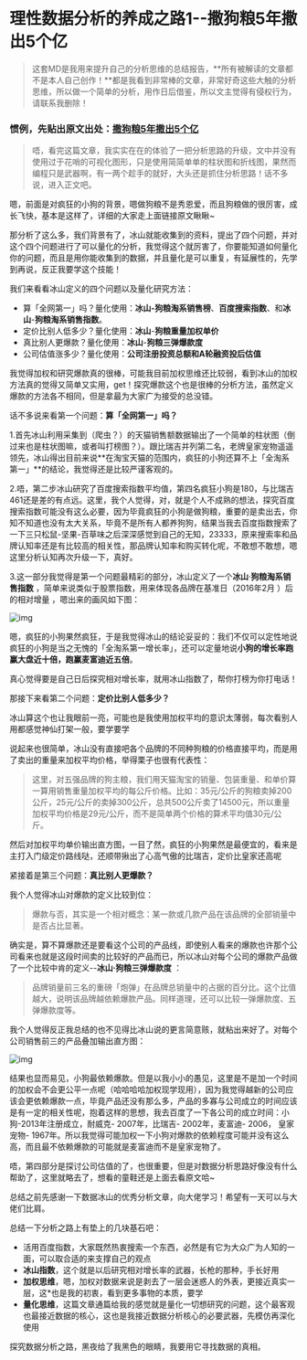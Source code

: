 # 理性数据分析的养成之路1--撒狗粮5年撒出5个亿

> 这套MD是我用来提升自己的分析思维的总结报告，**所有被解读的文章都不是本人自己创作！**都是我看到非常棒的文章，非常好奇这些大触的分析思维，所以做一个简单的分析，用作日后借鉴，所以文主觉得有侵权行为，请联系我删除！

### 惯例，先贴出原文出处：[撒狗粮5年撒出5个亿](https://zhuanlan.zhihu.com/p/38224152)

> 唔，看完这篇文章，我实实在在的体验了一把分析思路的升级，文中并没有使用过于花哨的可视化图形，只是使用简简单单的柱状图和折线图，果然而编程只是武器啊，有一两个趁手的就好，大头还是抓住分析思路！话不多说，进入正文吧。

嗯，前面是对疯狂的小狗的背景，嗯做狗粮不是秀恩爱，而且狗粮做的很厉害，成长飞快，基本是这样了，详细的大家走上面链接原文瞅瞅~

那分析了这么多，我们背景有了，冰山就能收集到的资料，提出了四个问题，并对这个四个问题进行了可以量化的分析，我觉得这个就厉害了，你要能知道如何量化你的问题，而且是用你能收集到的数据，并且量化是可以重复，有延展性的，先学到再说，反正我要学这个技能！

我们来看看冰山定义的四个问题以及量化研究方法：

- 算「全网第一」吗？量化使用：**冰山-狗粮淘系销售榜**、**百度搜索指数**、和**冰山**-**狗粮淘系销售指数**。
- 定价比别人低多少？量化使用：**冰山**-**狗粮重量加权单价**
- 真比别人更爆款？量化使用：**冰山**-**狗粮三弹爆款度**
- 公司估值涨多少？量化使用：**公司注册投资总额和A轮融资投后估值**

我觉得加权和研究爆款真的很棒，可能我目前加权思维还比较弱，看到冰山的加权方法真的觉得又简单又实用，get！探究爆款这个也是很棒的分析方法，虽然定义爆款的方法各不相同，但是拿最为大家广为接受的总没错。

话不多说来看第一个问题：**算「全网第一」吗？** 

1.首先冰山利用采集到（爬虫？）的天猫销售额数据输出了一个简单的柱状图（倒过来也是柱状图嘛，或者叫打榜图？）。跟比瑞吉并列第二名，老牌皇家宠物遥遥领先，冰山得出目前来说**在淘宝天猫的范围内，疯狂的小狗还算不上「全淘系第一」**的结论，我觉得还是比较严谨客观的。

2.唔，第二步冰山研究了百度搜索指数平均值，第四名疯狂小狗是180，与比瑞吉461还是差的有点远。这里，我个人觉得，对，就是个人不成熟的想法，探究百度搜索指数可能没有这么必要，因为毕竟疯狂的小狗是做狗粮，重要的是卖出去，你知不知道也没有太大关系，毕竟不是所有人都养狗狗，结果当我去百度指数搜索了一下三只松鼠-坚果-百草味之后深深感觉到自己的无知，23333，原来搜索率和品牌认知率还是有比较高的相关性，那品牌认知率和购买转化呢，不敢想不敢想，嗯这里分析认知再次升级一下，真好。

3.这一部分我觉得是第一个问题最精彩的部分，冰山定义了一个**冰山**·**狗粮淘系销售指数** ，简单来说类似于股票指数，用来体现各品牌在基准日（2016年2月 ）后的相对增量 ，嗯出来的画风如下图：

![img](https://pic4.zhimg.com/80/v2-2fc5f8a50520b9d17356c82541f68b68_hd.jpg) 

嗯，疯狂的小狗果然疯狂，于是我觉得冰山的结论妥妥的：我们不仅可以定性地说疯狂的小狗是当之无愧的「全淘系第一增长率」，还可以定量地说**小狗的增长率跑赢大盘近十倍，跑赢麦富迪近五倍**。 

真心觉得要是自己日后探究相对增长率，就用冰山指数了，帮你打榜为你打电话！

那接下来看第二个问题：**定价比别人低多少？** 

冰山算这个也让我眼前一亮，可能也是我使用加权平均的意识太薄弱，每次看别人用都感觉神仙打架一般，要学要学

说起来也很简单，冰山没有直接吧各个品牌的不同种狗粮的价格直接平均，而是用了卖出的重量来加权平均价格，举得栗子也很有代表性：

> 这里，对五强品牌的狗主粮，我们用天猫淘宝的销量、包装重量、和单价算一算用销售重量加权平均的每公斤价格。比如：35元/公斤的狗粮卖掉200公斤，25元/公斤的卖掉300公斤，总共500公斤卖了14500元，所以重量加权平均价格是29元/公斤，而不是简单两个价格的算术平均值30元/公斤。 

然后对加权平均单价输出直方图，一目了然，疯狂的小狗果然是最便宜的，看来是主打入门级定价路线哒，还顺带揪出了心高气傲的比瑞吉，定价比皇家还高呢

紧接着是第三个问题：**真比别人更爆款？** 

我个人觉得冰山对爆款的定义比较到位：

> 爆款与否，其实是一个相对概念：某一款或几款产品在该品牌的全部销量中是否占比显著。 

确实是，算不算爆款还是要看这个公司的产品线，即使别人看来的爆款也许那个公司看来也就是这段时间卖的比较好的产品而已，所以冰山对每个公司的爆款产品做了一个比较中肯的定义--**冰山·狗粮三弹爆款度** ：

> 品牌销量前三名的重磅「炮弹」在品牌总销量中的占据的百分比。这个比值越大，说明该品牌越依赖爆款产品。同样道理，还可以比较一弹爆款度、五弹爆款度等。

我个人觉得反正我总结的也不见得比冰山说的更言简意赅，就粘出来好了。对每个公司销售前三的产品叠加输出直方图：

![img](https://pic4.zhimg.com/80/v2-6c90b2a9272d8dc698cf4eabf1c75120_hd.jpg) 

结果也显而易见，小狗最依赖爆款。但是以我小小的愚见，这里是不是加一个时间的加权会不会更公平一点呢（哈哈哈哈加权现学现用），因为我觉得越新的公司应该会更依赖爆款一点，毕竟产品还没有那么多，产品的多寡与公司成立的时间应该是有一定的相关性呢，抱着这样的思想，我去百度了一下各公司的成立时间：小狗-2013年注册成立，耐威克- 2007年，比瑞吉- 2002年，麦富迪- 2006， 皇家宠物- 1967年。所以我觉得可能加权一下小狗对爆款的依赖程度可能并没有这么高，而且最不依赖爆款的可能就是麦富迪而不是皇家宠物了。

唔，第四部分是探讨公司估值的了，也很重要，但是对数据分析思路好像没有什么帮助了，这里就略去了，想看的童鞋还是上面去看原文哈~

总结之前先感谢一下数据冰山的优秀分析文章，向大佬学习！希望有一天可以与大佬们比肩。

总结一下分析之路上有垫上的几块基石吧：

- 活用百度指数，大家既然热衷搜索一个东西，必然是有它为大众广为人知的一面，可以取合适的来支撑自己的观点
- **冰山指数**，这个就是以后研究相对增长率的武器，长枪的那种，手长好用
- **加权思维**，嗯，加权对数据来说是剥去了一层会迷惑人的外表，更接近真实一层，这*也是我的初衷，看到更多事物的本质，要学
- **量化思维**，这篇文章通篇给我的感觉就是量化一切想研究的问题，这个最客观也最接近数据的核心，这也是我接近数据分析核心的必要武器，先模仿再深化使用

探究数据分析之路，黑夜给了我黑色的眼睛，我要用它寻找数据的真相。
